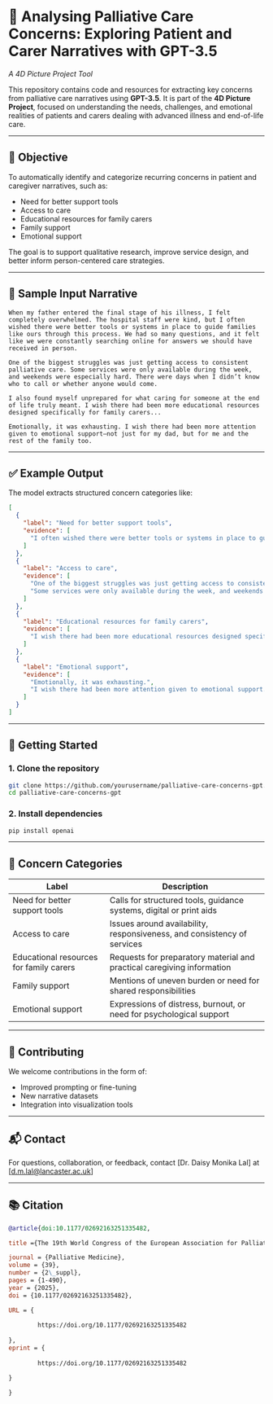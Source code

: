 
# 🧠 Analysing Palliative Care Concerns: Exploring Patient and Carer Narratives with GPT-3.5  
*A 4D Picture Project Tool*

This repository contains code and resources for extracting key concerns from palliative care narratives using **GPT-3.5**. It is part of the **4D Picture Project**, focused on understanding the needs, challenges, and emotional realities of patients and carers dealing with advanced illness and end-of-life care.

---

## 🎯 Objective

To automatically identify and categorize recurring concerns in patient and caregiver narratives, such as:

- Need for better support tools
- Access to care
- Educational resources for family carers
- Family support
- Emotional support

The goal is to support qualitative research, improve service design, and better inform person-centered care strategies.

---

## 📄 Sample Input Narrative

```text
When my father entered the final stage of his illness, I felt completely overwhelmed. The hospital staff were kind, but I often wished there were better tools or systems in place to guide families like ours through this process. We had so many questions, and it felt like we were constantly searching online for answers we should have received in person.

One of the biggest struggles was just getting access to consistent palliative care. Some services were only available during the week, and weekends were especially hard. There were days when I didn’t know who to call or whether anyone would come.

I also found myself unprepared for what caring for someone at the end of life truly meant. I wish there had been more educational resources designed specifically for family carers...

Emotionally, it was exhausting. I wish there had been more attention given to emotional support—not just for my dad, but for me and the rest of the family too.
````

---

## ✅ Example Output

The model extracts structured concern categories like:

```json
[
  {
    "label": "Need for better support tools",
    "evidence": [
      "I often wished there were better tools or systems in place to guide families like ours through this process."
    ]
  },
  {
    "label": "Access to care",
    "evidence": [
      "One of the biggest struggles was just getting access to consistent palliative care.",
      "Some services were only available during the week, and weekends were especially hard."
    ]
  },
  {
    "label": "Educational resources for family carers",
    "evidence": [
      "I wish there had been more educational resources designed specifically for family carers..."
    ]
  },
  {
    "label": "Emotional support",
    "evidence": [
      "Emotionally, it was exhausting.",
      "I wish there had been more attention given to emotional support..."
    ]
  }
]
```

---

## 🚀 Getting Started

### 1. Clone the repository

```bash
git clone https://github.com/yourusername/palliative-care-concerns-gpt.git
cd palliative-care-concerns-gpt
```

### 2. Install dependencies

```bash
pip install openai
```

---

## 🧠 Concern Categories

| Label                                   | Description                                                             |
| --------------------------------------- | ----------------------------------------------------------------------- |
| Need for better support tools           | Calls for structured tools, guidance systems, digital or print aids     |
| Access to care                          | Issues around availability, responsiveness, and consistency of services |
| Educational resources for family carers | Requests for preparatory material and practical caregiving information  |
| Family support                          | Mentions of uneven burden or need for shared responsibilities           |
| Emotional support                       | Expressions of distress, burnout, or need for psychological support     |

---

## 🤝 Contributing

We welcome contributions in the form of:

* Improved prompting or fine-tuning
* New narrative datasets
* Integration into visualization tools

---

## 📬 Contact

For questions, collaboration, or feedback, contact \[Dr. Daisy Monika Lal] at \[[d.m.lal@lancaster.ac.uk](mailto:your.email@example.com)]

---

## 📚 Citation

```bibtex
@article{doi:10.1177/02692163251335482,

title ={The 19th World Congress of the European Association for Palliative Care 29 – 31 May 2025 Helsinki, Finland},

journal = {Palliative Medicine},
volume = {39},
number = {2\_suppl},
pages = {1-490},
year = {2025},
doi = {10.1177/02692163251335482},

URL = { 
    
        https://doi.org/10.1177/02692163251335482
    
},
eprint = { 
    
        https://doi.org/10.1177/02692163251335482

}

}  
